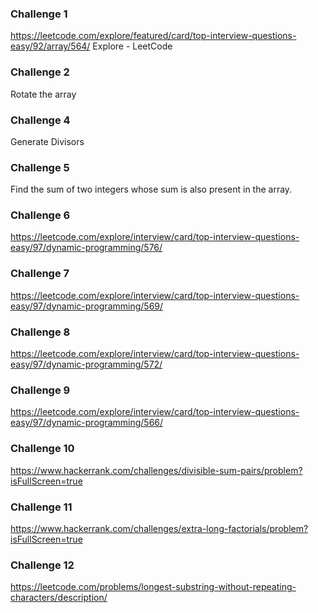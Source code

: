 ### Challenge 1 
https://leetcode.com/explore/featured/card/top-interview-questions-easy/92/array/564/
Explore - LeetCode

### Challenge 2

Rotate the array

### Challenge 4
Generate Divisors

### Challenge 5

Find the sum of two integers whose sum is also present in the array.

### Challenge 6
https://leetcode.com/explore/interview/card/top-interview-questions-easy/97/dynamic-programming/576/

### Challenge 7
https://leetcode.com/explore/interview/card/top-interview-questions-easy/97/dynamic-programming/569/

### Challenge 8
https://leetcode.com/explore/interview/card/top-interview-questions-easy/97/dynamic-programming/572/

### Challenge 9
https://leetcode.com/explore/interview/card/top-interview-questions-easy/97/dynamic-programming/566/

### Challenge 10
https://www.hackerrank.com/challenges/divisible-sum-pairs/problem?isFullScreen=true

### Challenge 11
https://www.hackerrank.com/challenges/extra-long-factorials/problem?isFullScreen=true

### Challenge 12
https://leetcode.com/problems/longest-substring-without-repeating-characters/description/